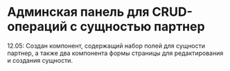 # Админская панель для CRUD-операций с сущностью партнер

12.05: Создан компонент, содержащий набор полей для сущности партнер, а также два компонента формы страницы для редактирования и создания сущности. 